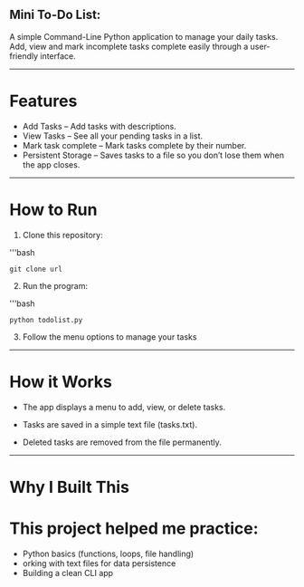 ## Mini To-Do List:
A simple Command-Line Python application to manage your daily tasks. Add, view and mark incomplete tasks complete easily through a user-friendly interface.

---

# Features
- Add Tasks – Add tasks with descriptions.
- View Tasks – See all your pending tasks in a list.
- Mark task complete – Mark tasks complete by their number.
- Persistent Storage – Saves tasks to a file so you don’t lose them when the app closes.

---

# How to Run
1. Clone this repository:

'''bash

    git clone url

2. Run the program:

'''bash

    python todolist.py

3. Follow the menu options to manage your tasks

---

# How it Works

- The app displays a menu to add, view, or delete tasks.

- Tasks are saved in a simple text file (tasks.txt).

- Deleted tasks are removed from the file permanently.

---

# Why I Built This
# This project helped me practice:
- Python basics (functions, loops, file handling)
- orking with text files for data persistence
- Building a clean CLI app


